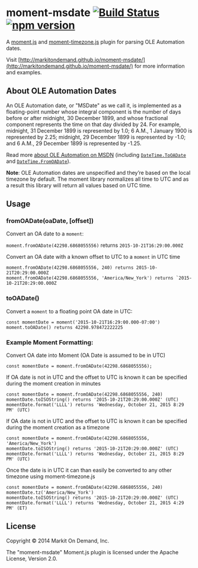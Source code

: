 # moment-msdate [![Build Status](https://travis-ci.org/markitondemand/moment-msdate.svg?branch=master)](https://travis-ci.org/markitondemand/moment-msdate) [![npm version](https://badge.fury.io/js/moment-msdate.svg)](https://badge.fury.io/js/moment-msdate)

A [moment.js](http://momentjs.com/) and [moment-timezone.js](http://momentjs.com/timezone) plugin for parsing OLE Automation dates.

Visit [http://markitondemand.github.io/moment-msdate/](http://markitondemand.github.io/moment-msdate/) for more information and examples.

## About OLE Automation Dates

An OLE Automation date, or "MSDate" as we call it, is implemented as a floating-point number whose integral component is the number of days before or after midnight, 30 December 1899, and whose fractional component represents the time on that day divided by 24. For example, midnight, 31 December 1899 is represented by 1.0; 6 A.M., 1 January 1900 is represented by 2.25; midnight, 29 December 1899 is represented by -1.0; and 6 A.M., 29 December 1899 is represented by -1.25.

Read more [about OLE Automation on MSDN](http://msdn.microsoft.com/en-us/library/dt80be78(v=vs.71).aspx) (including [`DateTime.ToOADate`](http://msdn.microsoft.com/en-us/library/system.datetime.tooadate.aspx) and [`DateTime.FromOADate`](http://msdn.microsoft.com/en-us/library/system.datetime.fromoadate.aspx)).

**Note**: OLE Automation dates are unspecified and they’re based on the local timezone by default. The moment library normalizes all time to UTC and as a result this library will return all values based on UTC time.

## Usage

### fromOADate(oaDate, [offset])

Convert an OA date to a `moment`:

`moment.fromOADate(42298.6868055556)` returns `2015-10-21T16:29:00.000Z`

Convert an OA date with a known offset to UTC to a `moment` in UTC time
```
moment.fromOADate(42298.6868055556, 240) returns 2015-10-21T20:29:00.000Z
moment.fromOADate(42298.6868055556, 'America/New_York') returns `2015-10-21T20:29:00.000Z
```

### toOADate()

Convert a `moment` to a floating point OA date in UTC:
```
const momentDate = moment('2015-10-21T16:29:00.000-07:00')
moment.toOADate() returns 42298.978472222225
```

### Example Moment Formatting:

Convert OA date into Moment (OA Date is assumed to be in UTC)
```
const momentDate = moment.fromOADate(42298.6868055556);
```

If OA date is not in UTC and the offset to UTC is known it can be specified during the moment creation in minutes
```
const momentDate = moment.fromOADate(42298.6868055556, 240)
momentDate.toISOString() returns '2015-10-21T20:29:00.000Z' (UTC)
momentDate.format('LLLL') returns 'Wednesday, October 21, 2015 8:29 PM' (UTC)
```

If OA date is not in UTC and the offset to UTC is known it can be specified during the moment creation as a timezone
```
const momentDate = moment.fromOADate(42298.6868055556, 'America/New_York')
momentDate.toISOString() returns '2015-10-21T20:29:00.000Z' (UTC)
momentDate.format('LLLL') returns 'Wednesday, October 21, 2015 8:29 PM' (UTC)
```

Once the date is in UTC it can than easily be converted to any other timezone using moment-timezone.js
```
const momentDate = moment.fromOADate(42298.6868055556, 240)
momentDate.tz('America/New_York')
momentDate.toISOString() returns '2015-10-21T20:29:00.000Z' (UTC)
momentDate.format('LLLL') returns 'Wednesday, October 21, 2015 4:29 PM' (ET)
```

## License

Copyright &copy; 2014 Markit On Demand, Inc.

The "moment-msdate" Moment.js plugin is licensed under the Apache License, Version 2.0.
